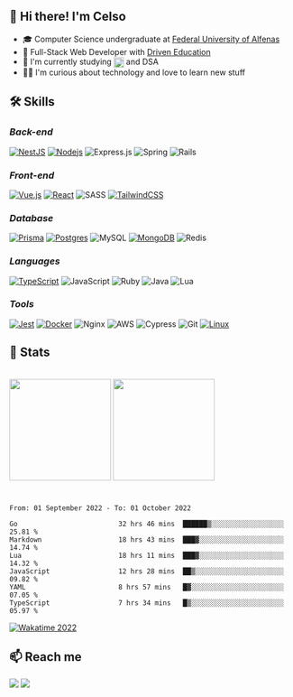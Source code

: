 ## 👋 Hi there! I'm Celso

- 🎓 Computer Science undergraduate at <a href="https://www.unifal-mg.edu.br/portal/">Federal University of Alfenas</a>
- 🚀 Full-Stack Web Developer with <a href="https://www.driven.com.br">Driven Education</a>  
- 🦉 I'm currently studying <img src="https://upload.wikimedia.org/wikipedia/commons/thumb/0/05/Go_Logo_Blue.svg/1280px-Go_Logo_Blue.svg.png" height="18em" align="center" alt="Golang" title="Golang"/> and DSA
- 🧙‍♂️ I'm curious about technology and love to learn new stuff

 <!--
  and <img src="https://upload.wikimedia.org/wikipedia/commons/thumb/0/05/Go_Logo_Blue.svg/1280px-Go_Logo_Blue.svg.png" height="23em" align="center" alt="Golang" title="Golang"/>
 -->

## 🛠️ Skills

<div align="">

 
  ### _Back-end_
  
  [![NestJS](https://img.shields.io/badge/nestjs-%23E0234E.svg?logo=nestjs&logoColor=white&style=for-the-badge)](https://docs.nestjs.com/)
  [![Nodejs](https://img.shields.io/badge/Node.js-43853D?style=for-the-badge&logo=node.js&logoColor=white)](https://nodejs.org/en/docs/)
  ![Express.js](https://img.shields.io/badge/express.js-%23404d59.svg?logo=express&logoColor=%2361DAFB&style=for-the-badge)
  ![Spring](https://img.shields.io/badge/spring-%236DB33F.svg?logo=spring&logoColor=white&style=for-the-badge)
  ![Rails](https://img.shields.io/badge/rails-%23CC0000.svg?logo=ruby-on-rails&logoColor=white&style=for-the-badge)
  
  
  
   ### _Front-end_

  [![Vue.js](https://img.shields.io/badge/vuejs-%2335495e.svg?logo=vuedotjs&logoColor=%234FC08D&style=for-the-badge)](https://vuejs.org/guide/)
  [![React](https://img.shields.io/badge/React-20232A?style=for-the-badge&logo=react&logoColor=61DAFB)](https://reactjs.org/)
  ![SASS](https://img.shields.io/badge/SASS-hotpink.svg?logo=SASS&logoColor=white&style=for-the-badge)
  [![TailwindCSS](https://img.shields.io/badge/tailwindcss-%2338B2AC.svg?style=for-the-badge&logo=tailwind-css&logoColor=white)](https://tailwindcss.com/)

  ### _Database_
 
  [![Prisma](https://img.shields.io/badge/Prisma-3982CE?style=for-the-badge&logo=Prisma&logoColor=white)](https://www.prisma.io/docs/)
  [![Postgres](https://img.shields.io/badge/PostgreSQL-316192?style=for-the-badge&logo=postgresql&logoColor=white)](https://www.postgresql.org/)
  ![MySQL](https://img.shields.io/badge/mysql-%2300f.svg?logo=mysql&logoColor=white&style=for-the-badge)
  [![MongoDB](https://img.shields.io/badge/MongoDB-%234ea94b.svg?style=for-the-badge&logo=mongodb&logoColor=white)](https://www.mongodb.com/docs/)
  ![Redis](https://img.shields.io/badge/redis-%23DD0031.svg?logo=redis&logoColor=white&style=for-the-badge)
   ### _Languages_

 [![TypeScript](https://img.shields.io/badge/TypeScript-007ACC?style=for-the-badge&logo=typescript&logoColor=white)](https://www.typescriptlang.org/docs/handbook/2/basic-types.html)
 ![JavaScript](https://img.shields.io/badge/javascript-%23323330.svg?style=for-the-badge&logo=javascript&logoColor=%23F7DF1E)
  ![Ruby](https://img.shields.io/badge/ruby-%23CC342D.svg?style=for-the-badge&logo=ruby&logoColor=white)
  ![Java](https://res.cloudinary.com/practicaldev/image/fetch/s--KR6jSVNe--/c_limit%2Cf_auto%2Cfl_progressive%2Cq_auto%2Cw_880/https://img.shields.io/badge/Java-ED8B00%3Fstyle%3Dfor-the-badge%26logo%3Djava%26logoColor%3Dwhite)
![Lua](https://img.shields.io/badge/lua-%232C2D72.svg?style=for-the-badge&logo=lua&logoColor=white)
 
  ### _Tools_
 
  [![Jest](https://img.shields.io/badge/-jest-%23C21325?style=for-the-badge&logo=jest&logoColor=white)](https://jestjs.io/) 
  [![Docker](https://img.shields.io/badge/docker-%230db7ed.svg?style=for-the-badge&logo=docker&logoColor=white)](https://docs.docker.com/) 
  ![Nginx](https://img.shields.io/badge/nginx-%23009639.svg?style=for-the-badge&logo=nginx&logoColor=white)
  ![AWS](https://img.shields.io/badge/AWS-%23FF9900.svg?style=for-the-badge&logo=amazon-aws&logoColor=white)
  ![Cypress](https://img.shields.io/badge/Cypress-17202C?style=for-the-badge&logo=cypress&logoColor=white)
  ![Git](https://img.shields.io/badge/git-%23F05033.svg?style=for-the-badge&logo=git&logoColor=white)
  [![Linux](https://img.shields.io/badge/Linux-FCC624?style=for-the-badge&logo=linux&logoColor=black)](https://github.com/torvalds/linux)
 
 
  <!--
  ![Shell Script](https://img.shields.io/badge/shell_script-%23121011.svg?logo=gnu-bash&logoColor=white&style=for-the-badge)
  -->
  
 </div>

## 🗿 Stats 

<br/>

<div align="">   
  
  <img src="http://github-readme-stats.vercel.app/api/top-langs/?username=celso-patiri&layout=compact&theme=tokyonight&custom_title=Languages&include_all_commits=true&count_private=true&langs_count=6&bg_color=0d1117&hide_border=true" height="180em"/>
  <img src="http://github-readme-stats.vercel.app/api?username=celso-patiri&theme=tokyonight&custom_title=GitHub&include_all_commits=true&count_private=true&bg_color=0d1117&hide_border=true" height="180rem"/>
  
</div>

###


#
<cr/>

<!--START_SECTION:waka-->

```text
From: 01 September 2022 - To: 01 October 2022

Go                         32 hrs 46 mins  ██████▒░░░░░░░░░░░░░░░░░░   25.81 %
Markdown                   18 hrs 43 mins  ███▓░░░░░░░░░░░░░░░░░░░░░   14.74 %
Lua                        18 hrs 11 mins  ███▓░░░░░░░░░░░░░░░░░░░░░   14.32 %
JavaScript                 12 hrs 28 mins  ██▒░░░░░░░░░░░░░░░░░░░░░░   09.82 %
YAML                       8 hrs 57 mins   █▓░░░░░░░░░░░░░░░░░░░░░░░   07.05 %
TypeScript                 7 hrs 34 mins   █▒░░░░░░░░░░░░░░░░░░░░░░░   05.97 %
```

<!--END_SECTION:waka-->

<!-- <div>
 <img src="https://github-readme-stats.vercel.app/api/wakatime?username=celsopatiri&layout=compact&langs_count=6&custom_title=Wakatime stats - 2022"/>
</div> -->

<a href="https://wakatime.com/@8a52c0fd-ec78-403a-81d0-07c674c564b3" title="Time coded since Jan 17 2022">
  <img src="https://wakatime.com/badge/user/8a52c0fd-ec78-403a-81d0-07c674c564b3.svg" alt="Wakatime 2022" title="Time coded since Jan 17 2022" />
</a>

###

## 📫 Reach me
<a href="https://www.linkedin.com/in/celso-patiri-916051223" target="_blank"><img src="https://img.shields.io/badge/-LinkedIn-%230077B5?style=for-the-badge&logo=linkedin&logoColor=white"></a>
<a href = "mailto:celsobenedetti2@gmail.com"><img src="https://img.shields.io/badge/-Gmail-%23333?style=for-the-badge&logo=gmail&logoColor=white" target="_blank"></a>


